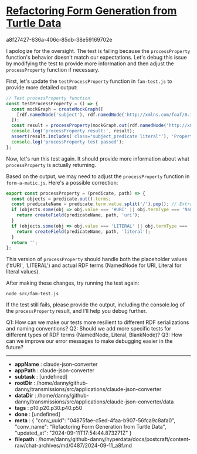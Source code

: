 # [Refactoring Form Generation from Turtle Data](https://claude.ai/chat/04875fae-c5ed-4faa-b907-56fca9c8afa0)

a8f27427-636a-406c-85db-38e59169702e

 I apologize for the oversight. The test is failing because the `processProperty` function's behavior doesn't match our expectations. Let's debug this issue by modifying the test to provide more information and then adjust the `processProperty` function if necessary.

First, let's update the `testProcessProperty` function in `fam-test.js` to provide more detailed output:

```javascript
// Test processProperty function
const testProcessProperty = () => {
  const mockGraph = createMockGraph([
    [rdf.namedNode('subject'), rdf.namedNode('http://xmlns.com/foaf/0.1/predicate'), rdf.literal('LITERAL')]
  ]);
  const result = processProperty(mockGraph.out(rdf.namedNode('http://xmlns.com/foaf/0.1/predicate')), ['subject']);
  console.log('processProperty result:', result);
  assert(result.includes('class="subject_predicate literal"'), 'Property should be processed correctly');
  console.log('processProperty test passed');
};
```

Now, let's run this test again. It should provide more information about what `processProperty` is actually returning.

Based on the output, we may need to adjust the `processProperty` function in `form-a-matic.js`. Here's a possible correction:

```javascript
export const processProperty = (predicate, path) => {
  const objects = predicate.out().terms;
  const predicateName = predicate.term.value.split('/').pop(); // Extract the last part of the URI
  if (objects.some(obj => obj.value === '#URI' || obj.termType === 'NamedNode')) {
    return createField(predicateName, path, 'uri');
  }
  if (objects.some(obj => obj.value === 'LITERAL' || obj.termType === 'Literal')) {
    return createField(predicateName, path, 'literal');
  }
  return '';
};
```

This version of `processProperty` should handle both the placeholder values ('#URI', 'LITERAL') and actual RDF terms (NamedNode for URI, Literal for literal values).

After making these changes, try running the test again:

```
node src/fam-test.js
```

If the test still fails, please provide the output, including the console.log of the `processProperty` result, and I'll help you debug further.

Q1: How can we make our tests more resilient to different RDF serializations and naming conventions?
Q2: Should we add more specific tests for different types of RDF terms (NamedNode, Literal, BlankNode)?
Q3: How can we improve our error messages to make debugging easier in the future?

---

* **appName** : claude-json-converter
* **appPath** : claude-json-converter
* **subtask** : [undefined]
* **rootDir** : /home/danny/github-danny/transmissions/src/applications/claude-json-converter
* **dataDir** : /home/danny/github-danny/transmissions/src/applications/claude-json-converter/data
* **tags** : p10.p20.p30.p40.p50
* **done** : [undefined]
* **meta** : {
  "conv_uuid": "04875fae-c5ed-4faa-b907-56fca9c8afa0",
  "conv_name": "Refactoring Form Generation from Turtle Data",
  "updated_at": "2024-09-11T17:54:44.873271Z"
}
* **filepath** : /home/danny/github-danny/hyperdata/docs/postcraft/content-raw/chat-archives/md/0487/2024-09-11_a8f.md
